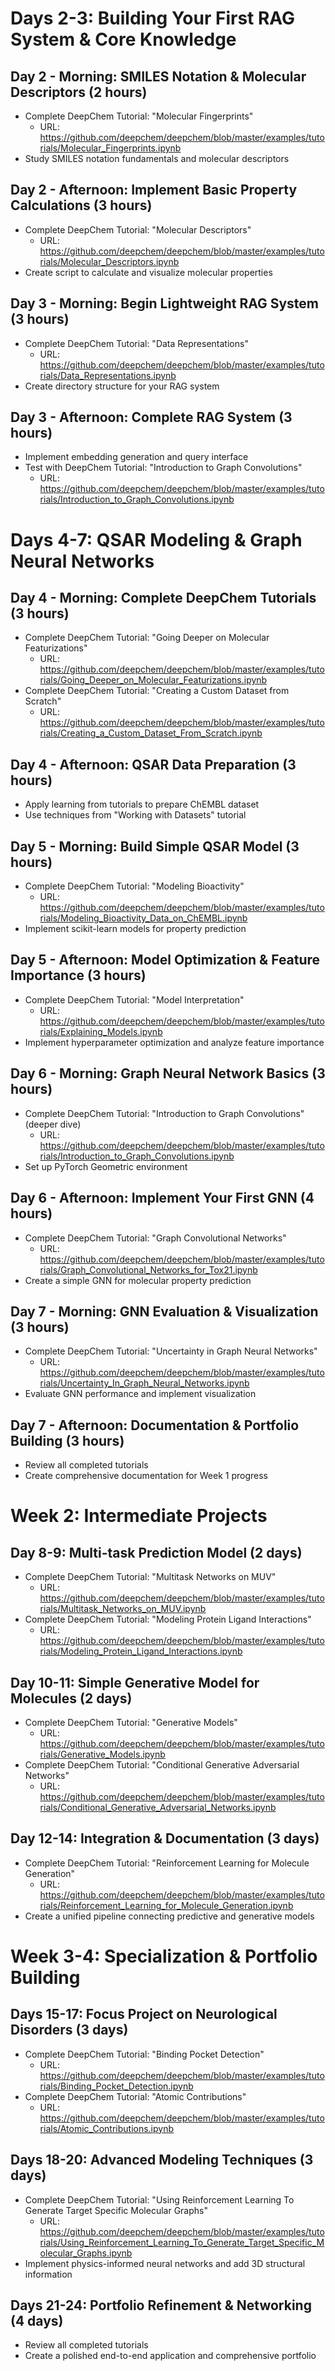 # Days 2-3: Building Your First RAG System & Core Knowledge

## Day 2 - Morning: SMILES Notation & Molecular Descriptors (2 hours)
- Complete DeepChem Tutorial: "Molecular Fingerprints" 
  - URL: https://github.com/deepchem/deepchem/blob/master/examples/tutorials/Molecular_Fingerprints.ipynb
- Study SMILES notation fundamentals and molecular descriptors

## Day 2 - Afternoon: Implement Basic Property Calculations (3 hours)
- Complete DeepChem Tutorial: "Molecular Descriptors" 
  - URL: https://github.com/deepchem/deepchem/blob/master/examples/tutorials/Molecular_Descriptors.ipynb
- Create script to calculate and visualize molecular properties

## Day 3 - Morning: Begin Lightweight RAG System (3 hours)
- Complete DeepChem Tutorial: "Data Representations"
  - URL: https://github.com/deepchem/deepchem/blob/master/examples/tutorials/Data_Representations.ipynb
- Create directory structure for your RAG system

## Day 3 - Afternoon: Complete RAG System (3 hours)
- Implement embedding generation and query interface
- Test with DeepChem Tutorial: "Introduction to Graph Convolutions"
  - URL: https://github.com/deepchem/deepchem/blob/master/examples/tutorials/Introduction_to_Graph_Convolutions.ipynb

# Days 4-7: QSAR Modeling & Graph Neural Networks

## Day 4 - Morning: Complete DeepChem Tutorials (3 hours)
- Complete DeepChem Tutorial: "Going Deeper on Molecular Featurizations"
  - URL: https://github.com/deepchem/deepchem/blob/master/examples/tutorials/Going_Deeper_on_Molecular_Featurizations.ipynb
- Complete DeepChem Tutorial: "Creating a Custom Dataset from Scratch"
  - URL: https://github.com/deepchem/deepchem/blob/master/examples/tutorials/Creating_a_Custom_Dataset_From_Scratch.ipynb

## Day 4 - Afternoon: QSAR Data Preparation (3 hours)
- Apply learning from tutorials to prepare ChEMBL dataset
- Use techniques from "Working with Datasets" tutorial

## Day 5 - Morning: Build Simple QSAR Model (3 hours)
- Complete DeepChem Tutorial: "Modeling Bioactivity"
  - URL: https://github.com/deepchem/deepchem/blob/master/examples/tutorials/Modeling_Bioactivity_Data_on_ChEMBL.ipynb
- Implement scikit-learn models for property prediction

## Day 5 - Afternoon: Model Optimization & Feature Importance (3 hours)
- Complete DeepChem Tutorial: "Model Interpretation"
  - URL: https://github.com/deepchem/deepchem/blob/master/examples/tutorials/Explaining_Models.ipynb
- Implement hyperparameter optimization and analyze feature importance

## Day 6 - Morning: Graph Neural Network Basics (3 hours)
- Complete DeepChem Tutorial: "Introduction to Graph Convolutions" (deeper dive)
  - URL: https://github.com/deepchem/deepchem/blob/master/examples/tutorials/Introduction_to_Graph_Convolutions.ipynb
- Set up PyTorch Geometric environment

## Day 6 - Afternoon: Implement Your First GNN (4 hours)
- Complete DeepChem Tutorial: "Graph Convolutional Networks"
  - URL: https://github.com/deepchem/deepchem/blob/master/examples/tutorials/Graph_Convolutional_Networks_for_Tox21.ipynb
- Create a simple GNN for molecular property prediction

## Day 7 - Morning: GNN Evaluation & Visualization (3 hours)
- Complete DeepChem Tutorial: "Uncertainty in Graph Neural Networks"
  - URL: https://github.com/deepchem/deepchem/blob/master/examples/tutorials/Uncertainty_In_Graph_Neural_Networks.ipynb
- Evaluate GNN performance and implement visualization

## Day 7 - Afternoon: Documentation & Portfolio Building (3 hours)
- Review all completed tutorials
- Create comprehensive documentation for Week 1 progress

# Week 2: Intermediate Projects

## Day 8-9: Multi-task Prediction Model (2 days)
- Complete DeepChem Tutorial: "Multitask Networks on MUV"
  - URL: https://github.com/deepchem/deepchem/blob/master/examples/tutorials/Multitask_Networks_on_MUV.ipynb
- Complete DeepChem Tutorial: "Modeling Protein Ligand Interactions"
  - URL: https://github.com/deepchem/deepchem/blob/master/examples/tutorials/Modeling_Protein_Ligand_Interactions.ipynb

## Day 10-11: Simple Generative Model for Molecules (2 days)
- Complete DeepChem Tutorial: "Generative Models"
  - URL: https://github.com/deepchem/deepchem/blob/master/examples/tutorials/Generative_Models.ipynb
- Complete DeepChem Tutorial: "Conditional Generative Adversarial Networks"
  - URL: https://github.com/deepchem/deepchem/blob/master/examples/tutorials/Conditional_Generative_Adversarial_Networks.ipynb

## Day 12-14: Integration & Documentation (3 days)
- Complete DeepChem Tutorial: "Reinforcement Learning for Molecule Generation"
  - URL: https://github.com/deepchem/deepchem/blob/master/examples/tutorials/Reinforcement_Learning_for_Molecule_Generation.ipynb
- Create a unified pipeline connecting predictive and generative models

# Week 3-4: Specialization & Portfolio Building

## Days 15-17: Focus Project on Neurological Disorders (3 days)
- Complete DeepChem Tutorial: "Binding Pocket Detection"
  - URL: https://github.com/deepchem/deepchem/blob/master/examples/tutorials/Binding_Pocket_Detection.ipynb
- Complete DeepChem Tutorial: "Atomic Contributions"
  - URL: https://github.com/deepchem/deepchem/blob/master/examples/tutorials/Atomic_Contributions.ipynb

## Days 18-20: Advanced Modeling Techniques (3 days)
- Complete DeepChem Tutorial: "Using Reinforcement Learning To Generate Target Specific Molecular Graphs"
  - URL: https://github.com/deepchem/deepchem/blob/master/examples/tutorials/Using_Reinforcement_Learning_To_Generate_Target_Specific_Molecular_Graphs.ipynb
- Implement physics-informed neural networks and add 3D structural information

## Days 21-24: Portfolio Refinement & Networking (4 days)
- Review all completed tutorials
- Create a polished end-to-end application and comprehensive portfolio